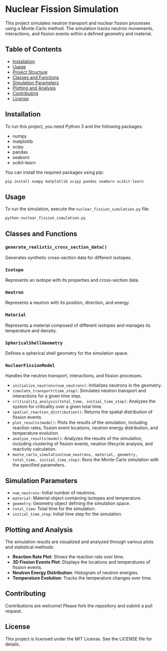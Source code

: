 # Nuclear Fission Simulation

This project simulates neutron transport and nuclear fission processes using a Monte Carlo method. The simulation tracks neutron movements, interactions, and fission events within a defined geometry and material.

## Table of Contents

- [Installation](#installation)
- [Usage](#usage)
- [Project Structure](#project-structure)
- [Classes and Functions](#classes-and-functions)
- [Simulation Parameters](#simulation-parameters)
- [Plotting and Analysis](#plotting-and-analysis)
- [Contributing](#contributing)
- [License](#license)

## Installation

To run this project, you need Python 3 and the following packages:

- numpy
- matplotlib
- scipy
- pandas
- seaborn
- scikit-learn

You can install the required packages using pip:

```bash
pip install numpy matplotlib scipy pandas seaborn scikit-learn
```
## Usage
To run the simulation, execute the `nuclear_fission_simulation.py` file:

```bash
python nuclear_fission_simulation.py
```

## Classes and Functions

### `generate_realistic_cross_section_data()`
Generates synthetic cross-section data for different isotopes.

### `Isotope`
Represents an isotope with its properties and cross-section data.

### `Neutron`
Represents a neutron with its position, direction, and energy.

### `Material`
Represents a material composed of different isotopes and manages its temperature and density.

### `SphericalShellGeometry`
Defines a spherical shell geometry for the simulation space.

### `NuclearFissionModel`
Handles the neutron transport, interactions, and fission processes.

- `initialize_neutrons(num_neutrons)`: Initializes neutrons in the geometry.
- `simulate_transport(time_step)`: Simulates neutron transport and interactions for a given time step.
- `criticality_analysis(total_time, initial_time_step)`: Analyzes the system for criticality over a given total time.
- `spatial_reaction_distribution()`: Returns the spatial distribution of fission events.
- `plot_results(model)`: Plots the results of the simulation, including reaction rates, fission event locations, neutron energy distribution, and temperature evolution.
- `analyze_results(model)`: Analyzes the results of the simulation, including clustering of fission events, neutron lifecycle analysis, and reactivity calculation.
- `monte_carlo_simulation(num_neutrons, material, geometry, total_time, initial_time_step)`: Runs the Monte Carlo simulation with the specified parameters.

## Simulation Parameters

- `num_neutrons`: Initial number of neutrons.
- `material`: Material object containing isotopes and temperature.
- `geometry`: Geometry object defining the simulation space.
- `total_time`: Total time for the simulation.
- `initial_time_step`: Initial time step for the simulation.

## Plotting and Analysis

The simulation results are visualized and analyzed through various plots and statistical methods:

- **Reaction Rate Plot**: Shows the reaction rate over time.
- **3D Fission Events Plot**: Displays the locations and temperatures of fission events.
- **Neutron Energy Distribution**: Histogram of neutron energies.
- **Temperature Evolution**: Tracks the temperature changes over time.

## Contributing

Contributions are welcome! Please fork the repository and submit a pull request.

## License

This project is licensed under the MIT License. See the LICENSE file for details.
